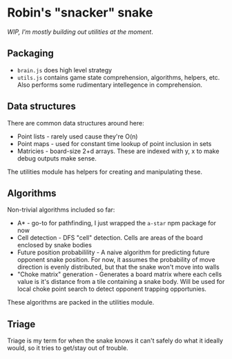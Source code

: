 # Robin's "snacker" snake

*WIP, I'm mostly building out utilities at the moment*.

## Packaging

* `brain.js` does high level strategy
* `utils.js` contains game state comprehension, algorithms, helpers, etc.
	Also performs some rudimentary intellegence in comprehension.

## Data structures

There are common data structures around here:
* Point lists - rarely used cause they're O(n)
* Point maps - used for constant time lookup of point inclusion in sets
* Matricies - board-size 2+d arrays. These are indexed with y, x to make
	debug outputs make sense.

The utilities module has helpers for creating and manipulating these.

## Algorithms

Non-trivial algorithms included so far:
* A* - go-to for pathfinding, I just wrapped the `a-star` npm package for now
* Cell detection - DFS "cell" detection. Cells are areas of the board enclosed 
	by snake bodies
* Future position probabilility - A naive algorithm for predicting future 
	opponent snake position. For now, it assumes the probability of move direction
	is evenly distributed, but that the snake won't move into walls
* "Choke matrix" generation - Generates a board matrix where each cells value is
	it's distance from a tile containing a snake body. Will be used for local choke
	point search to detect opponent trapping opportunies.

These algorithms are packed in the utilities module.

## Triage

Triage is my term for when the snake knows it can't safely do what it ideally would,
so it tries to get/stay out of trouble.
